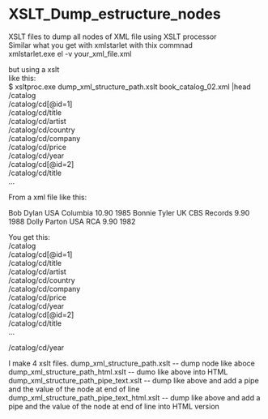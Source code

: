 # XSLT_Dump_estructure_nodes  
XSLT files to dump all nodes of XML file using XSLT processor  
Similar what you get with xmlstarlet with thix commnad  
 xmlstarlet.exe el -v your_xml_file.xml   
  
  
but using a xslt   
like this:  
$ xsltproc.exe dump_xml_structure_path.xslt book_catalog_02.xml |head  
/catalog  
/catalog/cd[@id=1]  
/catalog/cd/title  
/catalog/cd/artist  
/catalog/cd/country  
/catalog/cd/company  
/catalog/cd/price  
/catalog/cd/year  
/catalog/cd[@id=2]  
/catalog/cd/title  
...  
  
    
    
    
From a xml file like this:  
    
<?xml version="1.0" encoding="UTF-8"?>  
<catalog>  
  <cd id='1'>  
    <title>Empire Burlesque</title>  
    <artist>Bob Dylan</artist>  
    <country>USA</country>  
    <company>Columbia</company>  
    <price>10.90</price>  
    <year>1985</year>  
  </cd>  
  <cd id='2'>  
    <title>Hide your heart</title>  
    <artist>Bonnie Tyler</artist>  
    <country>UK</country>  
    <company>CBS Records</company>  
    <price>9.90</price>  
    <year>1988</year>  
  </cd>  
  <cd>  
    <title>Greatest Hits</title>  
    <artist>Dolly Parton</artist>  
    <country>USA</country>  
    <company>RCA</company>  
    <price>9.90</price>  
    <year>1982</year>  
  </cd>  
</catalog>  
   
    
You get this:  
/catalog  
/catalog/cd[@id=1]  
/catalog/cd/title  
/catalog/cd/artist  
/catalog/cd/country  
/catalog/cd/company  
/catalog/cd/price  
/catalog/cd/year  
/catalog/cd[@id=2]  
/catalog/cd/title  
...  
    
/catalog/cd/year 
  
  
  
  
I make 4 xslt files.
dump_xml_structure_path.xslt   -- dump node like aboce  
dump_xml_structure_path_html.xslt  -- dumo like above into HTML  
dump_xml_structure_path_pipe_text.xslt -- dump like above and add a pipe and the value of the node at end of line  
dump_xml_structure_path_pipe_text_html.xslt -- dump like above and add a pipe and the value of the node at end of line into HTML version  
  
  
